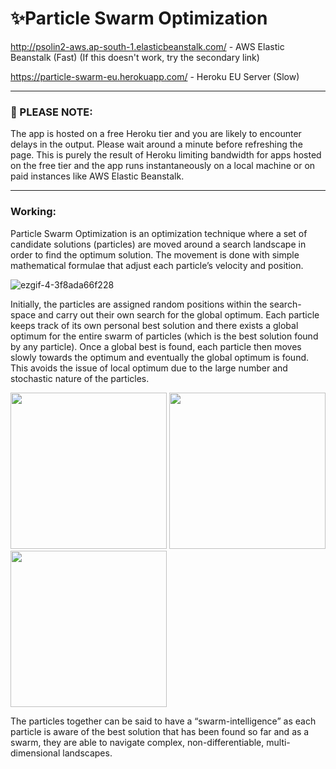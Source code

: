 # ✨Particle Swarm Optimization

http://psolin2-aws.ap-south-1.elasticbeanstalk.com/ - AWS Elastic Beanstalk (Fast) (If this doesn't work, try the secondary link)

https://particle-swarm-eu.herokuapp.com/ - Heroku EU Server (Slow)

<hr>

### 🛑 PLEASE NOTE:

The app is hosted on a free Heroku tier and you are likely to encounter delays in the output. Please wait around a minute before refreshing the page. This is purely the result of Heroku limiting bandwidth for apps hosted on the free tier and the app runs instantaneously on a local machine or on paid instances like AWS Elastic Beanstalk.
<hr>

### Working:

Particle Swarm Optimization is an optimization technique where a set of candidate solutions (particles) are moved around a search landscape in order to find the optimum solution. The movement is done with simple mathematical formulae that adjust each particle’s velocity and position.

![ezgif-4-3f8ada66f228](https://user-images.githubusercontent.com/68558063/121675639-4afcf700-cad1-11eb-9537-f15187a17358.gif)

Initially, the particles are assigned random positions within the search-space and carry out their own search for the global optimum. Each particle keeps track of its own personal best solution and there exists a global optimum for the entire swarm of particles (which is the best solution found by any particle). Once a global best is found, each particle then moves slowly towards the optimum and eventually the global optimum is found. This avoids the issue of local optimum due to the large number and stochastic nature of the particles.

<span><img src="https://user-images.githubusercontent.com/68558063/121676318-1b9aba00-cad2-11eb-9cae-ebcdb0544e31.png" width="250" height="250"><span>
<span><img src="https://user-images.githubusercontent.com/68558063/121676850-c27f5600-cad2-11eb-803e-6e0ffc7e3067.png" width="250" height="250"></span>
<span><img src="https://user-images.githubusercontent.com/68558063/121677537-9dd7ae00-cad3-11eb-88df-ac719532cb17.png" width="250" height="250"></span>
<p>The particles together can be said to have a “swarm-intelligence” as each particle is aware of the best solution that has been found so far and as a swarm, they are able to navigate complex, non-differentiable, multi-dimensional landscapes.</p>
